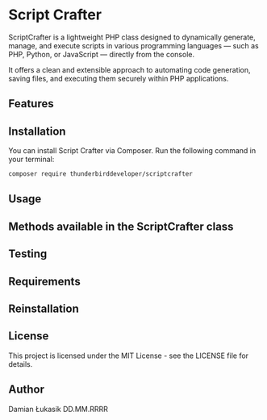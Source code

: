 # Script Crafter
ScriptCrafter is a lightweight PHP class designed to dynamically generate, manage, and execute scripts in various programming languages — such as PHP, Python, or JavaScript — directly from the console.

It offers a clean and extensible approach to automating code generation, saving files, and executing them securely within PHP applications.

## Features

## Installation

You can install Script Crafter via Composer. Run the following command in your terminal:
```bash
composer require thunderbirddeveloper/scriptcrafter
```

## Usage

## Methods available in the ScriptCrafter class

## Testing

## Requirements

## Reinstallation

## License
This project is licensed under the MIT License - see the LICENSE file for details.

## Author
Damian Łukasik DD.MM.RRRR